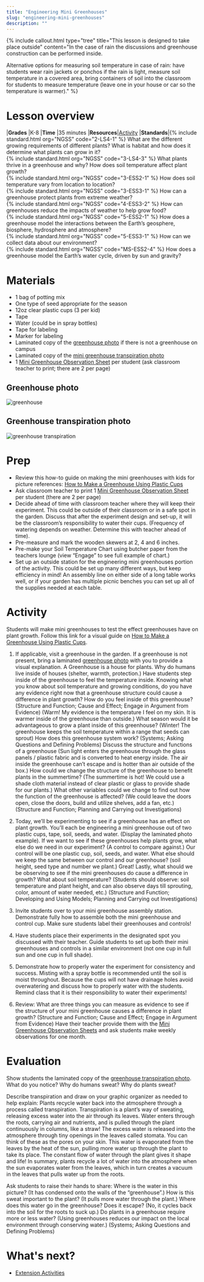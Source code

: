 ```yaml
---
title: "Engineering Mini Greenhouses"
slug: "engineering-mini-greenhouses"
description: ""
---
```


{%
include callout.html
type="tree"
title="This lesson is designed to take place outside"
content="In the case of rain the discussions and greenhouse construction can be performed inside.

Alternative options for measuring soil temperature in case of rain: have students wear rain jackets or ponchos if the rain is light, measure soil temperature in a covered area, bring containers of soil into the classroom for students to measure temperature (leave one in your house or car so the temperature is warmer)."
%}

# Lesson overview

|**Grades**   |K-8
|**Time**     |35 minutes
|**Resources**|[Activity](#activity)
|**Standards**|{% include standard.html org="NGSS" code="2-LS4-1" %} What are the different growing requirements of different plants? What is habitat and how does it determine what plants can grow in it?<br>{% include standard.html org="NGSS" code="3-LS4-3" %} What plants thrive in a greenhouse and why? How does soil temperature affect plant growth?<br>{% include standard.html org="NGSS" code="3-ESS2-1" %} How does soil temperature vary from location to location?<br>{% include standard.html org="NGSS" code="3-ESS3-1" %} How can a greenhouse protect plants from extreme weather?<br>{% include standard.html org="NGSS" code="4-ESS3-2" %} How can greenhouses reduce the impacts of weather to help grow food?<br>{% include standard.html org="NGSS" code="5-ESS2-1" %} How does a greenhouse model the interactions between the Earth’s geosphere, biosphere, hydrosphere and atmosphere?<br>{% include standard.html org="NGSS" code="5-ESS3-1" %} How can we collect data about our environment?<br>{% include standard.html org="NGSS" code="MS-ESS2-4" %} How does a greenhouse model the Earth’s water cycle, driven by sun and gravity?

# Materials

- 1 bag of potting mix
- One type of seed appropriate for the season
- 12oz clear plastic cups (3 per kid)
- Tape
- Water (could be in spray bottles)
- Tape for labeling
- Marker for labeling
- Laminated copy of the [greenhouse photo](#greenhouse-photo) if there is not a greenhouse on campus
- Laminated copy of the [mini greenhouse transpiration photo](#greenhouse-transpiration-photo)
- 1 [Mini Greenhouse Observation Sheet](https://docs.google.com/document/d/1NF5AVtt7xYAOvxvDKrufoZPsC2klsSqDztNMMznmAKc/edit?usp=sharing) per student (ask classroom teacher to print; there are 2
per page)

## Greenhouse photo

![greenhouse](_images/greenhouse.jpg)

## Greenhouse transpiration photo

![greenhouse transpiration](_images/greenhouse_transpiration.jpg)

# Prep

- Review this how-to guide on making the mini greenhouses with kids for picture references: [How to Make a Greenhouse Using Plastic Cups](https://outsidetheboxhomeschoolers.wordpress.com/2014/07/04/stem-activity-mini-greenhouses/)
- Ask classroom teacher to print 1 [Mini Greenhouse Observation Sheet](https://docs.google.com/document/d/1NF5AVtt7xYAOvxvDKrufoZPsC2klsSqDztNMMznmAKc/edit?usp=sharing) per student (there are 2 per page)
- Decide ahead of time with classroom teacher where they will keep their experiment. This could be outside of their classroom or in a safe spot in the garden. Discuss that after the experiment design and set-up, it will be the classroom’s responsibility to water their cups. (Frequency of watering depends on weather. Determine this with teacher ahead of time).
- Pre-measure and mark the wooden skewers at 2, 4 and 6 inches.
- Pre-make your Soil Temperature Chart using butcher paper from the teachers lounge (view “Engage” to see full example of chart.)
- Set up an outside station for the engineering mini greenhouses portion of the activity. This could be set up many different ways, but keep efficiency in mind! An assembly line on either side of a long table works well, or if your garden has multiple picnic benches you can set up all of the supplies needed at each table.

# Activity

Students will make mini greenhouses to test the effect greenhouses have on plant growth. Follow this link for a visual guide on [How to Make a Greenhouse Using Plastic Cups](https://outsidetheboxhomeschoolers.wordpress.com/2014/07/04/stem-activity-mini-greenhouses/).

1. If applicable, visit a greenhouse in the garden. If a greenhouse is not present, bring a laminated [greenhouse photo](#greenhouse-photo) with you to provide a visual explanation. A Greenhouse is a house for plants. Why do humans live inside of houses (shelter, warmth, protection.) Have students step inside of the greenhouse to feel the temperature inside. Knowing what you know about soil temperature and growing conditions, do you have any evidence right now that a greenhouse structure could cause a difference in plant growth? How do you feel inside of this greenhouse? (Structure and Function; Cause and Effect; Engage in Argument from Evidence) (Warm! My evidence is the temperature I feel on my skin. It is warmer inside of the greenhouse than outside.) What season would it be advantageous to grow a plant inside of this greenhouse? (Winter! The greenhouse keeps the soil temperature within a range that seeds can sprout) How does this greenhouse system work? (Systems; Asking Questions and Defining Problems) Discuss the structure and functions of a greenhouse (Sun light enters the greenhouse through the glass panels / plastic fabric and is converted to heat energy inside. The air inside the greenhouse can’t escape and is hotter than air outside of the box.) How could we change the structure of the greenhouse to benefit plants in the summertime? (The summertime is hot! We could use a shade cloth material instead of clear plastic or glass to provide shade for our plants.) What other variables could we change to find out how the function of the greenhouse is affected? (We could leave the doors open, close the doors, build and utilize shelves, add a fan, etc.) (Structure and Function; Planning and Carrying out Investigations)

2. Today, we’ll be experimenting to see if a greenhouse has an effect on plant growth. You’ll each be engineering a mini greenhouse out of two plastic cups, tape, soil, seeds, and water. (Display the laminated photo example). If we want to see if these greenhouses help plants grow, what else do we need in our experiment? (A control to compare against.) Our control will be one plastic cup, soil, seeds, and water. What else should we keep the same between our control and our greenhouse? (soil height, seed type and number we plant.) Great! Lastly, what should we be observing to see if the mini greenhouses do cause a difference in growth? What about soil temperature? (Students should observe: soil temperature and plant height, and can also observe days till sprouting, color, amount of water needed, etc.) (Structure and Function; Developing and Using Models; Planning and Carrying out Investigations)

3. Invite students over to your mini greenhouse assembly station. Demonstrate fully how to assemble both the mini greenhouse and control cup. Make sure students label their greenhouses and controls!

4. Have students place their experiments in the designated spot you discussed with their teacher. Guide students to set up both their mini greenhouses and controls in a similar environment (not one cup in full sun and one cup in full shade).

5. Demonstrate how to properly water the experiment for consistency and success. Misting with a spray bottle is recommended until the soil is moist throughout. Because the cups will not have drainage holes avoid overwatering and discuss how to properly water with the students. Remind class that it is their responsibility to water their experiments!

6. Review: What are three things you can measure as evidence to see if the structure of your mini greenhouse causes a difference in plant growth? (Structure and Function; Cause and Effect; Engage in Argument from Evidence) Have their teacher provide them with the [Mini Greenhouse Observation Sheets](https://docs.google.com/document/d/1NF5AVtt7xYAOvxvDKrufoZPsC2klsSqDztNMMznmAKc/edit?usp=sharing) and ask students make weekly observations for one month.

# Evaluation

Show students the laminated copy of the [greenhouse transpiration photo](#greenhouse-transpiration-photo). What do you notice? Why do humans sweat? Why do plants sweat?

Describe transpiration and draw on your graphic organizer as needed to help explain: Plants recycle water back into the atmosphere through a process called transpiration. Transpiration is a plant’s way of sweating, releasing excess water into the air through its leaves. Water enters through the roots, carrying air and nutrients, and is pulled through the plant continuously in columns, like a straw! The excess water is released into the atmosphere through tiny openings in the leaves called stomata. You can think of these as the pores on your skin. This water is evaporated from the leaves by the heat of the sun, pulling more water up through the plant to take its place. The constant flow of water through the plant gives it shape and life! In summary, plants recycle a lot of water into the atmosphere when the sun evaporates water from the leaves, which in turn creates a vacuum in the leaves that pulls water up from the roots.

Ask students to raise their hands to share: Where is the water in this picture? (It has condensed onto the walls of the “greenhouse”.) How is this sweat important to the plant? (It pulls more water through the plant.) Where does this water go in the greenhouse? Does it escape? (No, it cycles back into the soil for the roots to suck up.) Do plants in a greenhouse require more or less water? (Using greenhouses reduces our impact on the local environment through conserving water.) (Systems; Asking Questions and Defining Problems)

# What's next?

* [Extension Activities](../greenhouses/extension.md)
